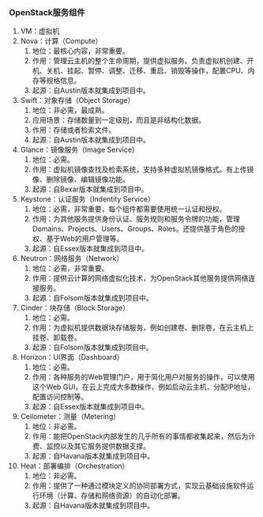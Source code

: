 ### OpenStack服务组件 ###
1. VM：虚拟机
2. Nova：计算（Compute）
	1. 地位：最核心内容，非常重要。
	2. 作用：管理云主机的整个生命周期，提供虚拟服务。负责虚拟机创建、开机、关机、挂起、暂停、调整、迁移、重启、销毁等操作，配置CPU、内存等规格信息。
	3. 起源：自Austin版本就集成到项目中。
3. Swift：对象存储（Object Storage）
	1. 地位：非必需，最成熟。
	2. 应用场景：存储数量到一定级别，而且是非结构化数据。
	3. 作用：存储或者检索文件。
	3. 起源：自Austin版本就集成到项目中。
4. Glance：镜像服务（Image Service）
	1. 地位：必需。
	2. 作用：虚拟机镜像查找及检索系统，支持多种虚拟机镜像格式。有上传镜像、删除镜像、编辑镜像功能。
	3. 起源：自Bexar版本就集成到项目中。
5. Keystone：认证服务（Indentity Service）
	1. 地位：必需，非常重要，每个组件都需要使用统一认证和授权。
	2. 作用：为其他服务提供身份认证、服务规则和服务令牌的功能，管理Domains、Projects、Users、Groups、Roles。还提供基于角色的授权、基于Web的用户管理等。
	3. 起源：自Essex版本就集成到项目中。
6. Neutron：网络服务（Network）
	1. 地位：必需，非常重要。
	2. 作用：提供云计算的网络虚拟化技术，为OpenStack其他服务提供网络连接服务。
	3. 起源：自Folsom版本就集成到项目中。
7. Cinder：块存储（Block Storage）
	1. 地位：必需。
	2. 作用：为虚拟机提供数据块存储服务，例如创建卷、删除卷，在云主机上挂卷、卸载卷。
	3. 起源：自Folsom版本就集成到项目中。
8. Horizon：UI界面（Dashboard）
	1. 地位：必需。
	2. 作用：各种服务的Web管理门户，用于简化用户对服务的操作，可以使用这个Web GUI，在云上完成大多数操作，例如启动云主机，分配IP地址，配置访问控制等。
	3. 起源：自Essex版本就集成到项目中。
9. Ceilometer：测量（Metering）
	1. 地位：非必需。
	2. 作用：能把OpenStack内部发生的几乎所有的事情都收集起来，然后为计费、监控以及其它服务提供数据支撑。
	3. 起源：自Havana版本就集成到项目中。
10. Heat：部署编排（Orchestration）
	1. 地位：非必需。
	2. 作用：提供了一种通过模块定义的协同部署方式，实现云基础设施软件运行环境（计算、存储和网络资源）的自动化部署。
	3. 起源：自Havana版本就集成到项目中。








